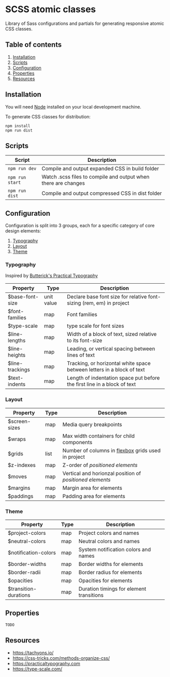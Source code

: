 # SCSS atomic classes

Library of Sass configurations and partials for generating responsive atomic CSS classes.

## Table of contents

1. [Installation](#user-content-installation)
2. [Scripts](#user-content-configuration)
3. [Configuration](#user-content-configuration)
4. [Properties](#user-content-properties)
5. [Resources](#user-content-resources)

## Installation

You will need [Node](https://docs.npmjs.com/getting-started/installing-node) installed on your local development machine.

To generate CSS classes for distribution:

```
npm install
npm run dist
```

## Scripts

| Script          | Description                                                    |
| --------------- | -------------------------------------------------------------- |
| `npm run dev`   | Compile and output expanded CSS in build folder                |
| `npm run start` | Watch .scss files to compile and output when there are changes |
| `npm run dist`  | Compile and output compressed CSS in dist folder               |

## Configuration

Configuration is split into 3 groups, each for a specific category of core design elements:

1. [Typography](#user-content-typography)
2. [Layout](#user-content-layout)
3. [Theme](#user-content-theme)

### Typography

Inspired by [Butterick's Practical Typography](https://practicaltypography.com)

| Property         | Type       | Description                                                              |
| ---------------- | ---------- | ------------------------------------------------------------------------ |
| \$base-font-size | unit value | Declare base font size for relative font-sizing (rem, em) in project     |
| \$font-families  | map        | Font families                                                            |
| \$type-scale     | map        | type scale for font sizes                                                |
| \$line-lengths   | map        | Width of a block of text, sized relative to its font-size                |
| \$line-heights   | map        | Leading, or vertical spacing between lines of text                       |
| \$line-trackings | map        | Tracking, or horizontal white space between letters in a block of text   |
| \$text-indents   | map        | Length of indentation space put before the first line in a block of text |

### Layout

| Property       | Type | Description                                                                                                                                             |
| -------------- | ---- | ------------------------------------------------------------------------------------------------------------------------------------------------------- |
| \$screen-sizes | map  | Media query breakpoints                                                                                                                                 |
| \$wraps        | map  | Max width containers for child components                                                                                                               |
| \$grids        | list | Number of columns in [flexbox](https://developer.mozilla.org/en-US/docs/Web/CSS/CSS_Flexible_Box_LayoutBasic_Concepts_of_Flexbox) grids used in project |
| \$z-indexes    | map  | Z-order of _positioned elements_                                                                                                                        |
| \$moves        | map  | Vertical and horionzal position of _positioned elements_                                                                                                |
| \$margins      | map  | Margin area for elements                                                                                                                                |
| \$paddings     | map  | Padding area for elements                                                                                                                               |

### Theme

| Property               | Type | Description                              |
| ---------------------- | ---- | ---------------------------------------- |
| \$project-colors       | map  | Project colors and names                 |
| \$neutral-colors       | map  | Neutral colors and names                 |
| \$notification-colors  | map  | System notification colors and names     |
| \$border-widths        | map  | Border widths for elements               |
| \$border-radii         | map  | Border radius for elements               |
| \$opacities            | map  | Opacities for elements                   |
| \$transition-durations | map  | Duration timings for element transitions |

## Properties

`TODO`

## Resources

- https://tachyons.io/
- https://css-tricks.com/methods-organize-css/
- https://practicaltypography.com
- https://type-scale.com/
